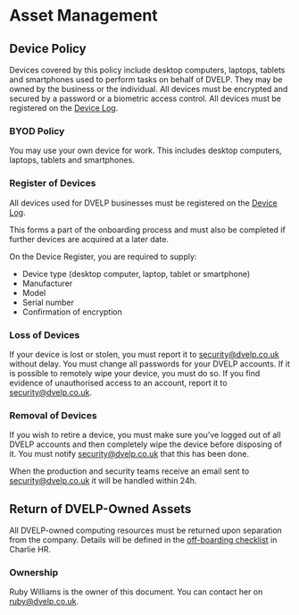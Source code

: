 # Asset Management

## Device Policy

Devices covered by this policy include desktop computers, laptops, tablets and
smartphones used to perform tasks on behalf of DVELP. They may be owned by the
business or the individual. All devices must be encrypted and secured by a
password or a biometric access control. All devices must be registered on the
[Device
Log](https://docs.google.com/spreadsheets/d/1DV6c4mM0YExWZbqztMBWbKUqNlQjDYSBWLHTuvpn3ls/edit#gid=90742438).

### BYOD Policy

You may use your own device for work. This includes desktop computers, laptops,
tablets and smartphones.

### Register of Devices

All devices used for DVELP businesses must be registered on the [Device
Log](https://docs.google.com/spreadsheets/d/1DV6c4mM0YExWZbqztMBWbKUqNlQjDYSBWLHTuvpn3ls/edit#gid=90742438).

This forms a part of the onboarding process and must also be completed if
further devices are acquired at a later date.

On the Device Register, you are required to supply:

* Device type (desktop computer, laptop, tablet or smartphone)
* Manufacturer
* Model
* Serial number
* Confirmation of encryption

### Loss of Devices

If your device is lost or stolen, you must report it to <security@dvelp.co.uk>
without delay. You must change all passwords for your DVELP accounts. If it is
possible to remotely wipe your device, you must do so. If you find evidence of
unauthorised access to an account, report it to <security@dvelp.co.uk>.

### Removal of Devices

If you wish to retire a device, you must make sure you’ve logged out of all
DVELP accounts and then completely wipe the device before disposing of it. You
must notify <security@dvelp.co.uk> that this has been done.

When the production and security teams receive an email sent to
<security@dvelp.co.uk> it will be handled within 24h.

## Return of DVELP-Owned Assets

All DVELP-owned computing resources must be returned upon separation from the
company. Details will be defined in the [off-boarding
checklist](../hr/off-boarding.md) in Charlie HR.

### Ownership

Ruby Williams is the owner of this document. You can contact her on
<ruby@dvelp.co.uk>.
